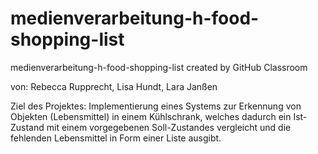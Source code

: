 # medienverarbeitung-h-food-shopping-list
medienverarbeitung-h-food-shopping-list created by GitHub Classroom

von: Rebecca Rupprecht, Lisa Hundt, Lara Janßen

Ziel des Projektes:
Implementierung eines Systems zur Erkennung von Objekten (Lebensmittel) in einem Kühlschrank, 
welches dadurch ein Ist-Zustand mit einem vorgegebenen Soll-Zustandes vergleicht und die fehlenden Lebensmittel in Form einer Liste ausgibt.
